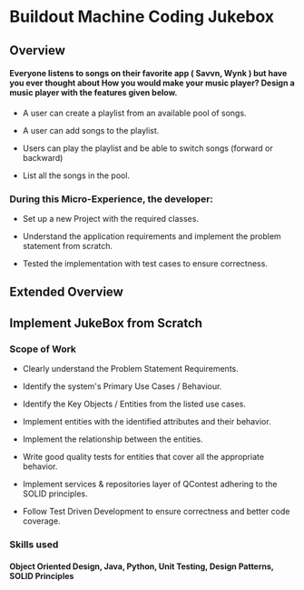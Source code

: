 
# Buildout Machine Coding Jukebox

## Overview

#### Everyone listens to songs on their favorite app ( Savvn, Wynk ) but have you ever thought about How you would make your music player? Design a music player with the features given below. 


* A user can create a playlist from an available pool of songs.

* A user can add songs to the playlist.

* Users can play the playlist and be able to switch songs (forward or backward)

* List all the songs in the pool.

### During this Micro-Experience, the developer:

* Set up a new Project with the required classes.

* Understand the application requirements and implement the problem statement from scratch.

* Tested the implementation with test cases to ensure correctness.









## Extended Overview



## Implement JukeBox from Scratch

### Scope of Work

* Clearly understand the Problem Statement Requirements.

* Identify the system's Primary Use Cases / Behaviour.

* Identify the Key Objects / Entities from the listed use cases.

* Implement entities with the identified attributes and their behavior.

* Implement the relationship between the entities.

* Write good quality tests for entities that cover all the appropriate behavior.

* Implement services & repositories layer of QContest adhering to the SOLID principles.

* Follow Test Driven Development to ensure correctness and better code coverage. 

### Skills used

#### Object Oriented Design, Java, Python, Unit Testing, Design Patterns, SOLID Principles
